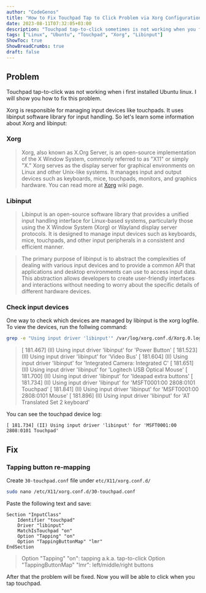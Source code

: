 ```yaml
---
author: "CodeGenos"
title: "How to Fix Touchpad Tap to Click Problem via Xorg Configuration File on Ubuntu"
date: 2023-08-11T07:32:05+03:00
description: "Touchpad tap-to-click sometimes is not working when you first installed Ubuntu linux. You can fix this problem via adding Xorg configuration file for touchpad."
tags: ["Linux", "Ubuntu", "Touchpad", "Xorg", "Libinput"]
ShowToc: true
ShowBreadCrumbs: true
draft: false
---
```


## Problem
Touchpad tap-to-click was not working when i first installed Ubuntu linux. I will show you how to fix this problem.

Xorg is responsible for managing input devices like touchpads. It uses libinput software library for input handling. So let's learn some information about Xorg and libinput:

### Xorg
>Xorg, also known as X.Org Server, is an open-source implementation of the X Window System, commonly referred to as "X11" or simply "X." Xorg serves as the display server for graphical environments on Linux and other Unix-like systems. It manages input and output devices such as keyboards, mice, touchpads, monitors, and graphics hardware. You can read more at <a href="https://www.x.org/wiki/" target="_blank">Xorg</a> wiki page.

### Libinput
>Libinput is an open-source software library that provides a unified input handling interface for Linux-based systems, particularly those using the X Window System (Xorg) or Wayland display server protocols. It is designed to manage input devices such as keyboards, mice, touchpads, and other input peripherals in a consistent and efficient manner.

>The primary purpose of libinput is to abstract the complexities of dealing with various input devices and to provide a common API that applications and desktop environments can use to access input data. This abstraction allows developers to create user-friendly interfaces and interactions without needing to worry about the specific details of different hardware devices.

### Check input devices
One way to check which devices are managed by libinput is the xorg logfile. To view the devices, run the follwing command:

```bash
grep -e "Using input driver 'libinput'" /var/log/xorg.conf.d/Xorg.0.log
```

>[   181.467] (II) Using input driver 'libinput' for 'Power Button'
[   181.523] (II) Using input driver 'libinput' for 'Video Bus'
[   181.604] (II) Using input driver 'libinput' for 'Integrated Camera: Integrated C'
[   181.651] (II) Using input driver 'libinput' for 'Logitech USB Optical Mouse'
[   181.700] (II) Using input driver 'libinput' for 'Ideapad extra buttons'
[   181.734] (II) Using input driver 'libinput' for 'MSFT0001:00 2808:0101 Touchpad'
[   181.841] (II) Using input driver 'libinput' for 'MSFT0001:00 2808:0101 Mouse'
[   181.896] (II) Using input driver 'libinput' for 'AT Translated Set 2 keyboard'

You can see the touchpad device log:

`[ 181.734] (II) Using input driver 'libinput' for 'MSFT0001:00 2808:0101 Touchpad'`

## Fix
### Tapping button re-mapping

Create `30-touchpad.conf` file under `etc/X11/xorg.conf.d/`

```bash
sudo nano /etc/X11/xorg.conf.d/30-touchpad.conf
```

Paste the following text and save:

```
Section "InputClass"
    Identifier "touchpad"
    Driver "libinput"
    MatchIsTouchpad "on"
    Option "Tapping" "on"
    Option "TappingButtonMap" "lmr"
EndSection
```

>Option "Tapping" "on": tapping a.k.a. tap-to-click
 Option "TappingButtonMap" "lmr": left/middle/right buttons

After that the problem will be fixed. Now you will be able to click when you tap touchpad.